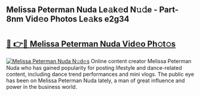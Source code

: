 ## Melissa Peterman Nuda Le𝚊k𝚎d N𝚞𝚍e - Part-8nm Vid𝚎o Photos Le𝚊ks e2g34

# <h2><a href="http://fbe0y4.evod.top/?m=Melissa+Peterman+Nuda">🔗 👉🔴 Melissa Peterman Nuda Vid𝚎o Ph𝚘t𝚘s</a></h2>

[![Melissa Peterman Nuda N𝚞d𝚎s](https://i.imgur.com/8V9OHl7.gif)](http://fbe0y4.evod.top/?m=Melissa+Peterman+Nuda)
Online content creator Melissa Peterman Nuda who has gained popularity for posting lifestyle and dance-related content, including dance trend performances and mini vlogs. The public eye has been on Melissa Peterman Nuda lately, a man of great influence and power in the business world. 
